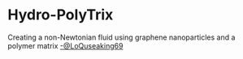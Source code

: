 # Hydro-PolyTrix
Creating a non-Newtonian fluid using graphene nanoparticles and a polymer matrix [ -@LoQuseaking69]()
